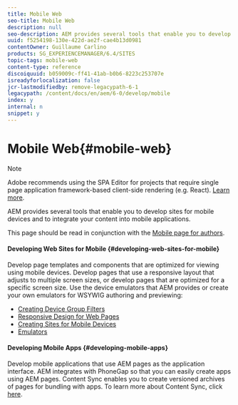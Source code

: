 ```yaml
---
title: Mobile Web
seo-title: Mobile Web
description: null
seo-description: AEM provides several tools that enable you to develop sites for mobile devices and to integrate your content into mobile applications
uuid: f5254198-130e-422d-ae2f-cae4b13d0981
contentOwner: Guillaume Carlino
products: SG_EXPERIENCEMANAGER/6.4/SITES
topic-tags: mobile-web
content-type: reference
discoiquuid: b059009c-ff41-41ab-b0b6-8223c253707e
isreadyforlocalization: false
jcr-lastmodifiedby: remove-legacypath-6-1
legacypath: /content/docs/en/aem/6-0/develop/mobile
index: y
internal: n
snippet: y
---
```


# Mobile Web{#mobile-web}

>[!NOTE]
>
>Adobe recommends using the SPA Editor for projects that require single page application framework-based client-side rendering (e.g. React). [Learn more](../../developing/using/spa-overview.md).

AEM provides several tools that enable you to develop sites for mobile devices and to integrate your content into mobile applications.

This page should be read in conjunction with the [Mobile page for authors](../../authoring/using/mobile.md).

#### Developing Web Sites for Mobile {#developing-web-sites-for-mobile}

Develop page templates and components that are optimized for viewing using mobile devices. Develop pages that use a responsive layout that adjusts to multiple screen sizes, or develop pages that are optimized for a specific screen size. Use the device emulators that AEM provides or create your own emulators for WSYWIG authoring and previewing:

* [Creating Device Group Filters](../../developing/using/groupfilters.md)
* [Responsive Design for Web Pages](../../developing/using/responsive.md)
* [Creating Sites for Mobile Devices](../../developing/using/mobile.md)
* [Emulators](../../developing/using/emulators.md)

#### Developing Mobile Apps {#developing-mobile-apps}

Develop mobile applications that use AEM pages as the application interface. AEM integrates with PhoneGap so that you can easily create apps using AEM pages. Content Sync enables you to create versioned archives of pages for bundling with apps. To learn more about Content Sync, click [here](/content/help/en/experience-manager/6-4/mobile/using/phonegap-contentsync).

